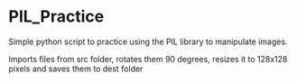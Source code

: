 # PIL_Practice
Simple python script to practice using the PIL library to manipulate images.

Imports files from src folder, rotates them 90 degrees, resizes it to 128x128 pixels and saves them to dest folder
